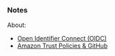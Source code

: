 <br>

### Notes

About:

* [Open Identifier Connect (OIDC)](https://docs.aws.amazon.com/IAM/latest/UserGuide/id_roles_create_for-idp_oidc.html)
* [Amazon Trust Policies & GitHub](https://docs.aws.amazon.com/IAM/latest/UserGuide/access-analyzer-reference-policy-checks.html#access-analyzer-reference-policy-checks-general-warning-specific-github-repo-and-branch-recommended)

<br>
<br>

<br>
<br>

<br>
<br>

<br>
<br>

